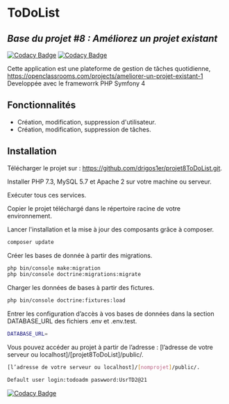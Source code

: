 # ToDoList
## _Base du projet #8 : Améliorez un projet existant_

[![Codacy Badge](https://api.codacy.com/project/badge/Grade/84ec28a0fea44b398acfcc75a9209796)](https://app.codacy.com/gh/drigos1er/projet8ToDoList?utm_source=github.com&utm_medium=referral&utm_content=drigos1er/projet8ToDoList&utm_campaign=Badge_Grade)
[![Codacy Badge](https://api.codacy.com/project/badge/Grade/84ec28a0fea44b398acfcc75a9209796)](https://app.codacy.com/gh/drigos1er/projet8ToDoList?utm_source=github.com&utm_medium=referral&utm_content=drigos1er/projet8ToDoList&utm_campaign=Badge_Grade_Settings)

Cette application est une plateforme de gestion de tâches quotidienne,
https://openclassrooms.com/projects/ameliorer-un-projet-existant-1
Developpée avec le frameworrk PHP Symfony 4


## Fonctionnalités

- Création, modification, suppression d'utilisateur.
- Création, modification, suppression de tâches.

## Installation

Télécharger le projet sur : https://github.com/drigos1er/projet8ToDoList.git.

Installer PHP 7.3, MySQL 5.7 et Apache 2 sur votre machine ou serveur.

Exécuter tous ces services.

Copier le projet téléchargé dans le répertoire racine de votre environnement.

Lancer l'installation et la mise à jour des composants grâce à composer.

```sh
composer update
```

Créer les bases de donnée à partir des migrations.

```sh
php bin/console make:migration
php bin/console doctrine:migrations:migrate
```
Charger les données de bases à partir des fictures.
```sh
php bin/console doctrine:fixtures:load
```

Entrer les configuration d’accès à vos bases de données dans la section DATABASE_URL des fichiers .env et .env.test.

```sh
DATABASE_URL=
```
Vous pouvez accéder au projet à partir de l’adresse : [l’adresse de votre serveur ou localhost]/[projet8ToDoList]/public/.
```sh
[l’adresse de votre serveur ou localhost]/[nomprojet]/public/.

Default user login:todoadm paswword:UsrTD2@21
```

[![Codacy Badge](https://app.codacy.com/project/badge/Grade/ca4c5bb06eb94a238fec8c5f0e0b0c97)](https://www.codacy.com/gh/drigos1er/projet8ToDoList/dashboard?utm_source=github.com&amp;utm_medium=referral&amp;utm_content=drigos1er/projet8ToDoList&amp;utm_campaign=Badge_Grade)

